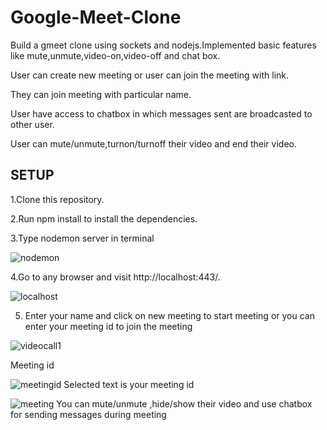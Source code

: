# Google-Meet-Clone
Build a gmeet clone using sockets and nodejs.Implemented basic features like mute,unmute,video-on,video-off and chat box.

User can create new meeting or user can join the meeting with link.

They can join meeting with particular name.

User have access to chatbox in which messages sent are broadcasted to other user.

User can mute/unmute,turnon/turnoff their video and end their video.


## SETUP

1.Clone this repository.

2.Run npm install to install the dependencies.

3.Type nodemon server in terminal

![nodemon](https://user-images.githubusercontent.com/108828387/228774677-479c4099-0775-44c9-a3f6-f36d14bffa96.png)
 
4.Go to any browser and visit http://localhost:443/.


![localhost](https://user-images.githubusercontent.com/108828387/228775501-fff7b8fd-36f5-46ad-93d2-3e7ad1df178f.png)


5. Enter your name and click on new meeting to start meeting or you can enter your meeting id to join the meeting

![videocall1](https://user-images.githubusercontent.com/108828387/228776587-a477d33e-919a-448c-b597-09d803da296f.png)
 
Meeting id

![meetingid](https://user-images.githubusercontent.com/108828387/228776882-ce2b756c-a270-4dba-8692-bb89eb217121.png)
 Selected text is your meeting id
 
 ![meeting](https://user-images.githubusercontent.com/108828387/228777702-c92a7266-d5c1-4452-984b-b6b9a9e514c2.png)
 You can mute/unmute ,hide/show their video and use chatbox for sending messages during meeting


